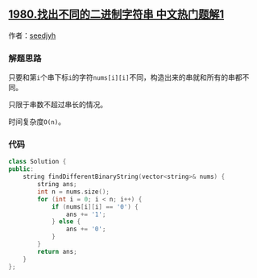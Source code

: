 ## [1980.找出不同的二进制字符串 中文热门题解1](https://leetcode.cn/problems/find-unique-binary-string/solutions/100000/kang-tuo-dui-jiao-xian-by-seedjyh-wr2s)

作者：[seedjyh](https://leetcode.cn/u/seedjyh)

### 解题思路

只要和第`i`个串下标`i`的字符`nums[i][i]`不同，构造出来的串就和所有的串都不同。

只限于串数不超过串长的情况。

时间复杂度`O(n)`。

### 代码

```cpp
class Solution {
public:
    string findDifferentBinaryString(vector<string>& nums) {
        string ans;
        int n = nums.size();
        for (int i = 0; i < n; i++) {
            if (nums[i][i] == '0') {
                ans += '1';
            } else {
                ans += '0';
            }
        }
        return ans;
    }
};
```